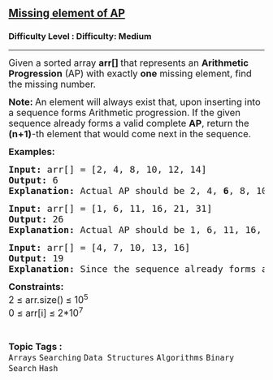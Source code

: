 <h2><a href="https://www.geeksforgeeks.org/problems/missing-element-of-ap2228/1?_gl=1*6d610h*_up*MQ..*_gs*MQ..&gclid=Cj0KCQjwrPHABhCIARIsAFW2XBMSyXEsuqqz_psYcoHEzPg7dhJSPid6z9qTwblL69LYlHx4FvcBLR8aAoN2EALw_wcB&gbraid=0AAAAAC9yBkC3u7KioMwIhG1Yr59OBTQFg">Missing element of AP</a></h2><h3>Difficulty Level : Difficulty: Medium</h3><hr><div class="problems_problem_content__Xm_eO"><p><span style="font-size: 18px;">Given a sorted array <strong>arr[] </strong>that represents an <strong>Arithmetic Progression</strong> (AP) with exactly <strong>one</strong> missing element, find the missing number.</span></p>
<p><span style="font-size: 18px;"><strong>Note: </strong>An element will always exist that, upon inserting into a sequence forms Arithmetic progression. If the given sequence already forms a valid complete <strong>AP</strong>, return the <strong>(n+1)</strong>-th element that would come next in the sequence.</span></p>
<p><span style="font-size: 18px;"><strong>Examples:</strong></span></p>
<pre><span style="font-size: 18px;"><strong>Input: </strong>arr[] = [2, 4, 8, 10, 12, 14]
<strong>Output:</strong> 6
<strong>Explanation:</strong> Actual AP should be 2, 4, <strong>6</strong>, 8, 10, 12, 14.
</span></pre>
<pre><span style="font-size: 18px;"><strong>Input: </strong>arr[] = [1, 6, 11, 16, 21, 31]
<strong>Output:</strong> 26
<strong>Explanation:</strong> Actual AP should be 1, 6, 11, 16, 21, <strong>26</strong>, 31.</span></pre>
<pre><span style="font-size: 18px;"><strong>Input: </strong>arr[] = [4, 7, 10, 13, 16]
<strong>Output:</strong> 19
<strong>Explanation:</strong> Since the sequence already forms a valid AP, the next element after 16 in the sequence would be 19. Therefore, the output is 19.</span></pre>
<p><span style="font-size: 18px;"><strong>Constraints:</strong><br>2 ≤ arr.size()<strong>&nbsp;</strong>≤ 10<sup>5</sup><br>0 ≤ arr[i] ≤ 2*10<sup>7</sup></span></p></div><br><p><span style=font-size:18px><strong>Topic Tags : </strong><br><code>Arrays</code>&nbsp;<code>Searching</code>&nbsp;<code>Data Structures</code>&nbsp;<code>Algorithms</code>&nbsp;<code>Binary Search</code>&nbsp;<code>Hash</code>&nbsp;
